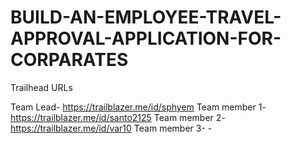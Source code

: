 # BUILD-AN-EMPLOYEE-TRAVEL-APPROVAL-APPLICATION-FOR-CORPARATES

Trailhead URLs 

Team Lead- https://trailblazer.me/id/sphyem
Team member 1- https://trailblazer.me/id/santo2125
Team member 2- https://trailblazer.me/id/var10
Team member 3-               -
